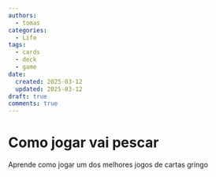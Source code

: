 ```yaml
---
authors:
  - tomas
categories:
  - Life
tags:
  - cards
  - deck
  - game
date:
  created: 2025-03-12
  updated: 2025-03-12
draft: true
comments: true
---
```


# Como jogar vai pescar

Aprende como jogar um dos melhores jogos de cartas gringo

<!-- more -->

